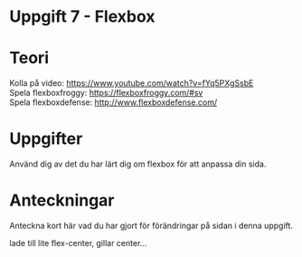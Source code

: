 # Uppgift 7 - Flexbox

# Teori
Kolla på video: https://www.youtube.com/watch?v=fYq5PXgSsbE  
Spela flexboxfroggy: https://flexboxfroggy.com/#sv  
Spela flexboxdefense: http://www.flexboxdefense.com/  

# Uppgifter
Använd dig av det du har lärt dig om flexbox för att anpassa din sida.

# Anteckningar
Anteckna kort här vad du har gjort för förändringar på sidan i denna uppgift.

lade till lite flex-center, gillar center... 
